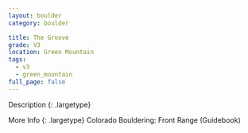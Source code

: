 ```yaml
---
layout: boulder
category: boulder

title: The Groove
grade: V3
location: Green Mountain
tags:
  - v3
  - green_mountain
full_page: false
---
```


Description
{: .largetype}


More Info
{: .largetype}
Colorado Bouldering: Front Range (Guidebook)
